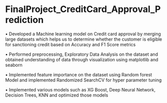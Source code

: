 # FinalProject_CreditCard_Approval_Prediction

•	Developed a Machine learning model on Credit card approval by merging large datasets which helps us to determine whether the customer is eligible for sanctioning credit based on Accuracy and F1 Score metrics

•	Performed preprocessing, Exploratory Data Analysis on the dataset and obtained understanding of data through visualization using matplotlib and seaborn 

•	Implemented feature importance on the dataset using Random forest Model and implemented Randomized SearchCV for  hyper parameter tuning 

•	Implemented various models such as XG Boost, Deep Neural Network, Decision Trees, KNN and optimized those models

